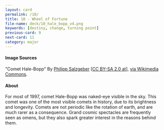 ```yaml
---
layout: card
permalink: /10/
title: 10 - Wheel of Fortune
file-name: deck/10_hale_bopp_v4.png
keywords: [destiny, change, turning point]
previous-card: 9
next-card: 11
category: major
---
```


#### Image Sources
"Comet Hale-Bopp" By [Philipp Salzgeber](http://salzgeber.at/astro/pics/9703293.html) [[CC BY-SA 2.0 at](https://creativecommons.org/licenses/by-sa/2.0/at/deed.en)], [via Wikimedia Commons](https://commons.wikimedia.org/wiki/File%3AComet-Hale-Bopp-29-03-1997_hires_adj.jpg).

#### About
For most of 1997, comet Hale-Bopp was naked-eye visible in the sky.
This comet was one of the most visible comets in history, due to its brightness and longevity.
Comets are not periodic like the rotation of earth, and are much rarer as a consequence.
Grand cosmic spectacles are frequently seen as omens, but they also spark greater interest in the reasons behind them.

